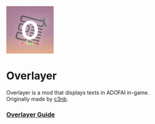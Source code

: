 <img src = "ol_icon.png" width="25%" height="25%">

# Overlayer
Overlayer is a mod that displays texts in ADOFAI in-game.   
Originally made by [c3nb](https://github.com/c3nb).
### [Overlayer Guide](https://overlayer.mod-g.cc/)